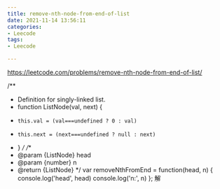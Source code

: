 ```yaml
---
title: remove-nth-node-from-end-of-list
date: 2021-11-14 13:56:11
categories: 
- Leecode
tags:
- Leecode

---
```




https://leetcode.com/problems/remove-nth-node-from-end-of-list/

/**
 * Definition for singly-linked list.
 * function ListNode(val, next) {
 *     this.val = (val===undefined ? 0 : val)
 *     this.next = (next===undefined ? null : next)
 * }
 */
/**
 * @param {ListNode} head
 * @param {number} n
 * @return {ListNode}
 */
var removeNthFromEnd = function(head, n) {
    console.log('head', head)
    console.log('n:', n)
};
解
```

```


